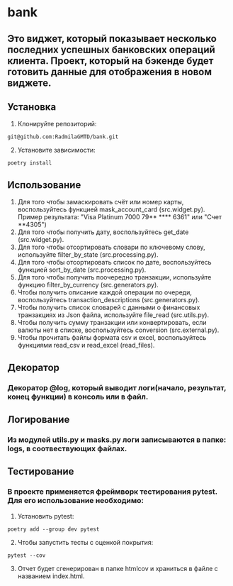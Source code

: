 # bank
## Это виджет, который показывает несколько последних успешных банковских операций клиента. Проект, который на бэкенде будет готовить данные для отображения в новом виджете.
## Установка
1. Клонируйте репозиторий:
```
git@github.com:RadmilaGMTD/bank.git
```
2. Установите зависимости:
```
poetry install
```
## Использование
1. Для того чтобы замаскировать счёт или номер карты, воспользуйтесь функцией mask_account_card (src.widget.py). Пример результата: "Visa Platinum 7000 79** **** 6361" или "Счет **4305")
2. Для того чтобы получить дату, воспользуйтесь get_date (src.widget.py).
3. Для того чтобы отсортировать словари по ключевому слову, используйте filter_by_state (src.processing.py).
4. Для того чтобы отсортировать список по дате, воспользуйтесь функцией sort_by_date (src.processing.py).
5. Для того чтобы получить поочередно транзакции, используйте функцию filter_by_currency (src.generators.py).
6. Чтобы получить описание каждой операции по очереди, воспользуйтесь transaction_descriptions (src.generators.py).
7. Чтобы получить список словарей с данными о финансовых транзакциях из Json файла, используйте file_read (src.utils.py).
8. Чтобы получить сумму транзакции или конвертировать, если валюты нет в списке, воспользуйтесь conversion (src.external.py).
9. Чтобы прочитать файлы формата csv и excel, воспользуйтесь функциями read_csv и read_excel (read_files).
## Декоратор
### Декоратор @log, который выводит логи(начало, результат, конец функции) в консоль или в файл.
## Логирование
### Из модулей utils.py и masks.py логи записываются в папке: logs, в соотвествующих файлах.
## Тестирование
### В проекте применяется фреймворк тестирования pytest. Для его использование необходимо:
1. Установить pytest:
```
poetry add --group dev pytest
```
2. Чтобы запустить тесты с оценкой покрытия:
```
pytest --cov
```
3. Отчет будет сгенерирован в папке htmlcov и храниться в файле с названием index.html.
